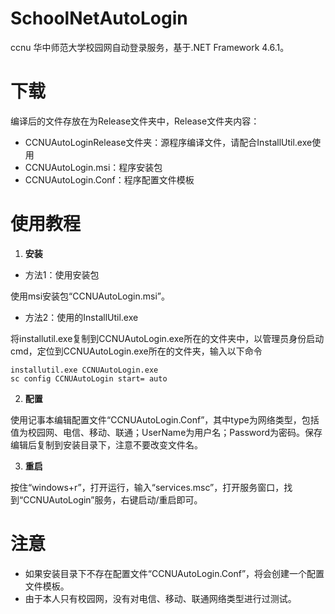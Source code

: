 # SchoolNetAutoLogin
ccnu 华中师范大学校园网自动登录服务，基于.NET Framework 4.6.1。

# 下载
编译后的文件存放在为Release文件夹中，Release文件夹内容：
+ CCNUAutoLoginRelease文件夹：源程序编译文件，请配合InstallUtil.exe使用
+ CCNUAutoLogin.msi：程序安装包
+ CCNUAutoLogin.Conf：程序配置文件模板

# 使用教程
1. **安装**
  + 方法1：使用安装包
  
  使用msi安装包“CCNUAutoLogin.msi”。
  
  + 方法2：使用的InstallUtil.exe
  
  将installutil.exe复制到CCNUAutoLogin.exe所在的文件夹中，以管理员身份启动cmd，定位到CCNUAutoLogin.exe所在的文件夹，输入以下命令

  ```dos
  installutil.exe CCNUAutoLogin.exe
  sc config CCNUAutoLogin start= auto
  ```

2. **配置**

使用记事本编辑配置文件“CCNUAutoLogin.Conf”，其中type为网络类型，包括值为校园网、电信、移动、联通；UserName为用户名；Password为密码。保存编辑后复制到安装目录下，注意不要改变文件名。

3. **重启**

按住“windows+r”，打开运行，输入“services.msc”，打开服务窗口，找到“CCNUAutoLogin”服务，右键启动/重启即可。

# 注意
+ 如果安装目录下不存在配置文件“CCNUAutoLogin.Conf”，将会创建一个配置文件模板。
+ 由于本人只有校园网，没有对电信、移动、联通网络类型进行过测试。
